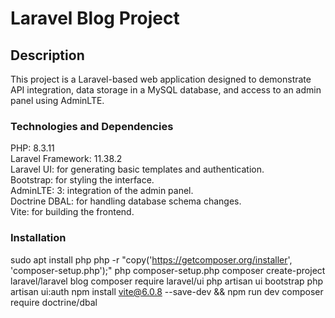 # Laravel Blog Project

## Description
This project is a Laravel-based web application designed to demonstrate API integration, data storage in a MySQL database, and access to an admin panel using AdminLTE.

### Technologies and Dependencies
PHP: 8.3.11  
Laravel Framework: 11.38.2  
Laravel UI: for generating basic templates and authentication.  
Bootstrap: for styling the interface.  
AdminLTE: 3: integration of the admin panel.  
Doctrine DBAL: for handling database schema changes.  
Vite: for building the frontend.  

### Installation
sudo apt install php
php -r "copy('https://getcomposer.org/installer', 'composer-setup.php');"
php composer-setup.php
composer create-project laravel/laravel blog
composer require laravel/ui
php artisan ui bootstrap
php artisan ui:auth
npm install vite@6.0.8 --save-dev && npm run dev
composer require doctrine/dbal
